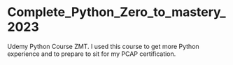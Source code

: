# Complete_Python_Zero_to_mastery_2023
 Udemy Python Course ZMT. I used this course to get more Python experience and to prepare to sit for my PCAP certification.
